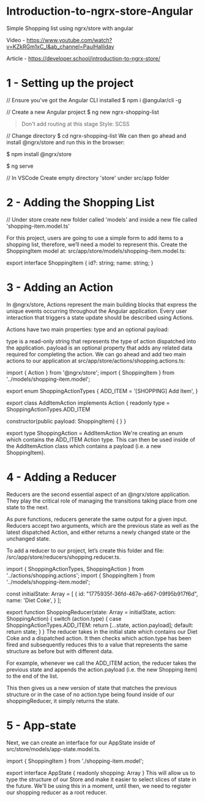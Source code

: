 # Introduction-to-ngrx-store-Angular
Simple Shopping list using ngrx/store with angular

Video - https://www.youtube.com/watch?v=KZkRGm1xC_I&ab_channel=PaulHalliday

Article - https://developer.school/introduction-to-ngrx-store/

# 1 - Setting up the project

// Ensure you've got the Angular CLI installed
$ npm i @angular/cli -g

// Create a new Angular project
$ ng new ngrx-shopping-list

> Don't add routing at this stage
> Style: SCSS

// Change directory
$ cd ngrx-shopping-list
We can then go ahead and install @ngrx/store and run this in the browser:

$ npm install @ngrx/store

$ ng serve

// In VSCode Create empty directory 'store' under src/app folder

# 2 - Adding the Shopping List

// Under store create new folder called 'models' and inside a new file called 'shopping-item.model.ts'

For this project, users are going to use a simple form to add items to a shopping list, therefore, we’ll need a model to represent this. Create the ShoppingItem model at: src/app/store/models/shopping-item.model.ts:

export interface ShoppingItem {
   id?: string;
   name: string;
}

# 3 - Adding an Action

In @ngrx/store, Actions represent the main building blocks that express the unique events occurring throughout the Angular application. Every user interaction that triggers a state update should be described using Actions.

Actions have two main properties: type and an optional payload:

type is a read-only string that represents the type of action dispatched into the application.
payload is an optional property that adds any related data required for completing the action.
We can go ahead and add two main actions to our application at src/app/store/actions/shopping.actions.ts:

import { Action } from '@ngrx/store';
import { ShoppingItem } from '../models/shopping-item.model';

export enum ShoppingActionTypes {
  ADD_ITEM = '[SHOPPING] Add Item',
}

export class AddItemAction implements Action {
  readonly type = ShoppingActionTypes.ADD_ITEM

  constructor(public payload: ShoppingItem) { }
}

export type ShoppingAction = AddItemAction
We're creating an enum which contains the ADD_ITEM Action type. This can then be used inside of the AddItemAction class which contains a payload (i.e. a new ShoppingItem).

# 4 - Adding a Reducer

Reducers are the second essential aspect of an @ngrx/store application. They play the critical role of managing the transitions taking place from one state to the next.

As pure functions, reducers generate the same output for a given input. Reducers accept two arguments, which are the previous state as well as the latest dispatched Action, and either returns a newly changed state or the unchanged state.

To add a reducer to our project, let’s create this folder and file: /src/app/store/reducers/shopping.reducer.ts.

import { ShoppingActionTypes, ShoppingAction } from '../actions/shopping.actions';
import { ShoppingItem } from '../models/shopping-item.model';

const initialState: Array<ShoppingItem> = [
  {
    id: "1775935f-36fd-467e-a667-09f95b917f6d",
    name: 'Diet Coke',
  }
];

export function ShoppingReducer(state: Array<ShoppingItem> = initialState, action: ShoppingAction) {
  switch (action.type) {
    case ShoppingActionTypes.ADD_ITEM:
      return [...state, action.payload];
    default:
      return state;
  }
}
The reducer takes in the initial state which contains our Diet Coke and a dispatched action. It then checks which action.type has been fired and subsequently reduces this to a value that represents the same structure as before but with different data.

For example, whenever we call the ADD_ITEM action, the reducer takes the previous state and appends the action.payload (i.e. the new Shopping item) to the end of the list.

This then gives us a new version of state that matches the previous structure or in the case of no action.type being found inside of our shoppingReducer, it simply returns the state.

# 5 - App-state

Next, we can create an interface for our AppState inside of src/store/models/app-state.model.ts.

import { ShoppingItem } from './shopping-item.model';

export interface AppState {
  readonly shopping: Array<ShoppingItem>
}
This will allow us to type the structure of our Store and make it easier to select slices of state in the future. We'll be using this in a moment, until then, we need to register our shopping reducer as a root reducer.


